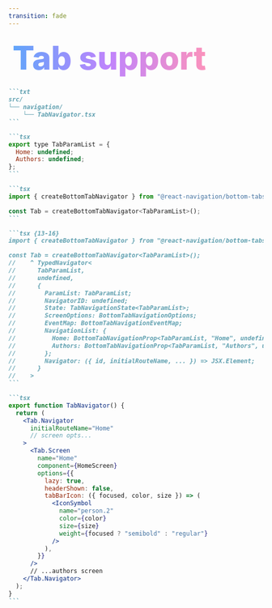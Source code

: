 ```yaml
---
transition: fade
---
```


<div
  v-motion
  :initial="{ x: -80 }"
  :enter="{ x: 0 }"
  :leave="{ x: 1000 }"
  style="font-size: 4rem; font-weight: 800; padding: 0.5rem; display: inline-block; line-height: 1.2;"
>
  <span style="background: linear-gradient(to right, rgb(96, 165, 250), rgb(192, 132, 252), rgb(251, 146, 188)); -webkit-background-clip: text; -webkit-text-fill-color: transparent; background-clip: text;">Tab support</span> 
</div>

<!--
Let's add tab support to our app. This will also cover adding TypeScript support too partially. The first thing we need to do is create a type of the tabs we want to create. We're going to call it tab param list. This is a type that will be used to define the parameters for each tab. In our app it's really simple, we just have two tabs - home and authors and they accept no parameters so we just define the type as undefined. The parameters are the props that are passed to the screen when it is rendered. You can pass IDs, slugs, query params etc. We can then create our tab navigator which takes our tab param list type as a generic.
-->

````md magic-move {lines: true}
```txt
src/
└── navigation/
    └── TabNavigator.tsx
```

```tsx
export type TabParamList = {
  Home: undefined;
  Authors: undefined;
};
```

```tsx
import { createBottomTabNavigator } from "@react-navigation/bottom-tabs";

const Tab = createBottomTabNavigator<TabParamList>();
```

```tsx {13-16}
import { createBottomTabNavigator } from "@react-navigation/bottom-tabs";

const Tab = createBottomTabNavigator<TabParamList>();
//    ^ TypedNavigator<
//      TabParamList,
//      undefined,
//      {
//        ParamList: TabParamList;
//        NavigatorID: undefined;
//        State: TabNavigationState<TabParamList>;
//        ScreenOptions: BottomTabNavigationOptions;
//        EventMap: BottomTabNavigationEventMap;
//        NavigationList: {
//          Home: BottomTabNavigationProp<TabParamList, "Home", undefined>;
//          Authors: BottomTabNavigationProp<TabParamList, "Authors", undefined>;
//        };
//        Navigator: ({ id, initialRouteName, ... }) => JSX.Element;
//      }
//    >
```

```tsx
export function TabNavigator() {
  return (
    <Tab.Navigator
      initialRouteName="Home"
      // screen opts...
    >
      <Tab.Screen
        name="Home"
        component={HomeScreen}
        options={{
          lazy: true,
          headerShown: false,
          tabBarIcon: ({ focused, color, size }) => (
            <IconSymbol
              name="person.2"
              color={color}
              size={size}
              weight={focused ? "semibold" : "regular"}
            />
          ),
        }}
      />
      // ...authors screen
    </Tab.Navigator>
  );
}
```
````
